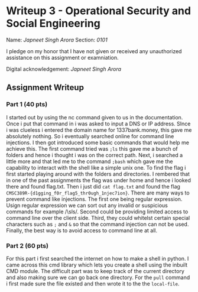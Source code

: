 # Writeup 3 - Operational Security and Social Engineering

Name: *Japneet Singh Arora*
Section: *0101*

I pledge on my honor that I have not given or received any unauthorized assistance on this assignment or examniation.

Digital acknowledgement: *Japneet Singh Arora*

## Assignment Writeup

### Part 1 (40 pts)

I started out by using the nc command given to us in the documentation. Once i put that command in i was asked to input a DNS or IP address. SInce i was clueless i entered the domain name for 1337bank.money, this gave me absolutely nothing. So i eventually searched online for command line injections. I then got introduced some basic commands that would help me achieve this. The first command tried was `;ls` this gave me a bunch of folders and hence i thought i was on the correct path. Next, i searched a little more and that led me to the command `;bash` which gave me the capability to interact with the shell like a simple unix one. To find the flag i first started playing around with the folders and directories. I rembered that in one of the past assignments the flag was under home and hence i looked there and found flag.txt. Then i just did `cat flag.txt` and found the flag `CMSC389R-{d1gging_f0r_flag5_thr0ugh_1njec7ion}`. There are many ways to prevent command like injections. The first one being regular expression. Usign regular expression we can sort out any invalid or suspicious commands for example /\sls/. Second could be providing limited access to command line over the client side. Third, they could whitelst certain special characters such as `;` and `&` so that the command injection can not be used. Finally, the best way is to avoid access to command line at all.

### Part 2 (60 pts)

For this part i first searched the internet on how to make a shell in python. I came across this cmd library which lets you create a shell using the inbuilt CMD module. The difficult part was to keep track of the current directory and also making sure we can go back one directory. For the `pull` command i first made sure the file existed and then wrote it to the the `local-file`.